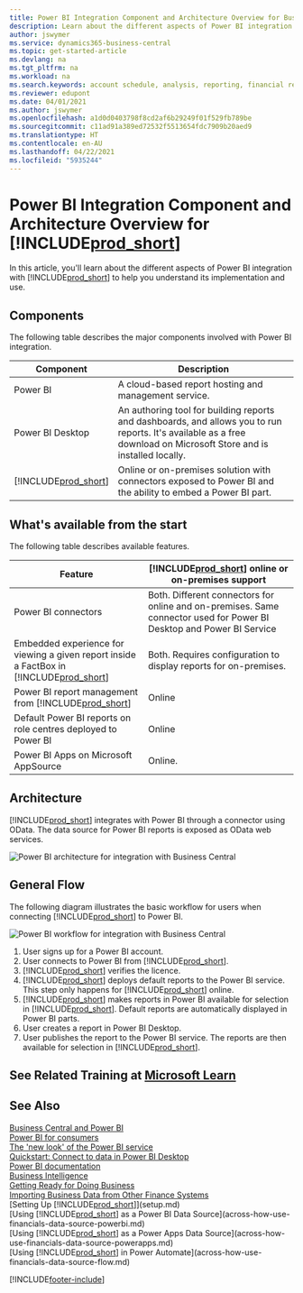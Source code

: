 ```yaml
---
title: Power BI Integration Component and Architecture Overview for Business Central| Microsoft Docs
description: Learn about the different aspects of Power BI integration with Business Central.
author: jswymer
ms.service: dynamics365-business-central
ms.topic: get-started-article
ms.devlang: na
ms.tgt_pltfrm: na
ms.workload: na
ms.search.keywords: account schedule, analysis, reporting, financial report, business intelligence, KPI
ms.reviewer: edupont
ms.date: 04/01/2021
ms.author: jswymer
ms.openlocfilehash: a1d0d0403798f8cd2af6b29249f01f529fb789be
ms.sourcegitcommit: c11ad91a389ed72532f5513654fdc7909b20aed9
ms.translationtype: HT
ms.contentlocale: en-AU
ms.lasthandoff: 04/22/2021
ms.locfileid: "5935244"
---
```

# <a name="power-bi-integration-component-and-architecture-overview-for-prod_short"></a>Power BI Integration Component and Architecture Overview for [!INCLUDE[prod_short](includes/prod_short.md)]

In this article, you'll learn about the different aspects of Power BI integration with [!INCLUDE[prod_short](includes/prod_short.md)] to help you understand its implementation and use.

## <a name="components"></a>Components

The following table describes the major components involved with Power BI integration.

|Component|Description|
|---------|-----------|
|Power BI|A cloud-based report hosting and management service.|
|Power BI Desktop|An authoring tool for building reports and dashboards, and allows you to run reports. It's available as a free download on Microsoft Store and is installed locally.|
|[!INCLUDE[prod_short](includes/prod_short.md)]|Online or on-premises solution with connectors exposed to Power BI and the ability to embed a Power BI part.|

## <a name="whats-available-from-the-start"></a>What's available from the start

The following table describes available features.

|Feature|[!INCLUDE[prod_short](includes/prod_short.md)] online or on-premises support|
|-------|---------------------|
|Power BI connectors|Both. Different connectors for online and on-premises. Same connector used for Power BI Desktop and Power BI Service |
|Embedded experience for viewing a given report inside a FactBox in [!INCLUDE[prod_short](includes/prod_short.md)]|Both. Requires configuration to display reports for on-premises.|
|Power BI report management from [!INCLUDE[prod_short](includes/prod_short.md)]|Online|
|Default Power BI reports on role centres deployed to Power BI|Online|
|Power BI Apps on Microsoft AppSource|Online.|

## <a name="architecture"></a>Architecture

[!INCLUDE[prod_short](includes/prod_short.md)] integrates with Power BI through a connector using OData. The data source for Power BI reports is exposed as OData web services.

![Power BI architecture for integration with Business Central](./media/power-bi-architecture.png)

## <a name="general-flow"></a>General Flow

The following diagram illustrates the basic workflow for users when connecting [!INCLUDE[prod_short](includes/prod_short.md)] to Power BI.

![Power BI workflow  for integration with Business Central](./media/power-bi-flow.png)

1. User signs up for a Power BI account.
2. User connects to Power BI from [!INCLUDE[prod_short](includes/prod_short.md)].
3. [!INCLUDE[prod_short](includes/prod_short.md)] verifies the licence.
4. [!INCLUDE[prod_short](includes/prod_short.md)] deploys default reports to the Power BI service. This step only happens for [!INCLUDE[prod_short](includes/prod_short.md)] online.
5. [!INCLUDE[prod_short](includes/prod_short.md)] makes reports in Power BI available for selection in [!INCLUDE[prod_short](includes/prod_short.md)]. Default reports are automatically displayed in Power BI parts.
6. User creates a report in Power BI Desktop.
7. User publishes the report to the Power BI service. The reports are then available for selection in [!INCLUDE[prod_short](includes/prod_short.md)].

## <a name="see-related-training-at-microsoft-learn"></a>See Related Training at [Microsoft Learn](/learn/modules/configure-powerbi-excel-dynamics-365-business-central/index)

## <a name="see-also"></a>See Also

[Business Central and Power BI](admin-powerbi.md)  
[Power BI for consumers](/power-bi/consumer/end-user-consumer)  
[The 'new look' of the Power BI service](/power-bi/service-new-look)  
[Quickstart: Connect to data in Power BI Desktop](/power-bi/desktop-quickstart-connect-to-data)  
[Power BI documentation](/power-bi/)  
[Business Intelligence](bi.md)  
[Getting Ready for Doing Business](ui-get-ready-business.md)  
[Importing Business Data from Other Finance Systems](across-import-data-configuration-packages.md)  
[Setting Up [!INCLUDE[prod_short](includes/prod_short.md)]](setup.md)  
[Using [!INCLUDE[prod_short](includes/prod_short.md)] as a Power BI Data Source](across-how-use-financials-data-source-powerbi.md)  
[Using [!INCLUDE[prod_short](includes/prod_short.md)] as a Power Apps Data Source](across-how-use-financials-data-source-powerapps.md)  
[Using [!INCLUDE[prod_short](includes/prod_short.md)] in Power Automate](across-how-use-financials-data-source-flow.md)  


[!INCLUDE[footer-include](includes/footer-banner.md)]